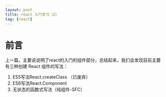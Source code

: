```yaml
---
layout: post
title: react 入门学习（2）
tag: [react]
---
```


# 前言

上一篇，主要说说明了react的入门的组件部分，总结起来，我们会发现目前主要有三种创建 React 组件的写法：
1. ES5写法React.createClass （已废弃）
2. ES6写法React.Component
3. 无状态的函数式写法（纯组件-SFC）
